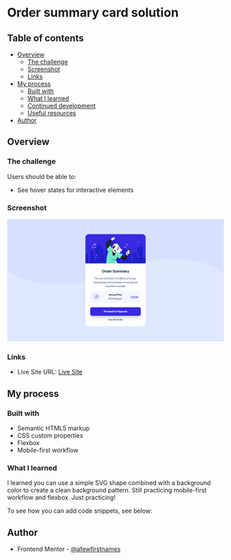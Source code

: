# Order summary card solution

## Table of contents

- [Overview](#overview)
  - [The challenge](#the-challenge)
  - [Screenshot](#screenshot)
  - [Links](#links)
- [My process](#my-process)
  - [Built with](#built-with)
  - [What I learned](#what-i-learned)
  - [Continued development](#continued-development)
  - [Useful resources](#useful-resources)
- [Author](#author)

## Overview

### The challenge

Users should be able to:

- See hover states for interactive elements

### Screenshot

![](./images/screenshot.png)

### Links

- Live Site URL: [Live Site](https://modest-panini-5d7a4f.netlify.app/)

## My process

### Built with

- Semantic HTML5 markup
- CSS custom properties
- Flexbox
- Mobile-first workflow

### What I learned

I learned you can use a simple SVG shape combined with a background color to create a clean background pattern. Still practicing mobile-first workflow and flexbox. Just practicing!

To see how you can add code snippets, see below:

## Author

- Frontend Mentor - [@afewfirstnames](https://www.frontendmentor.io/profile/afewfirstnames)
